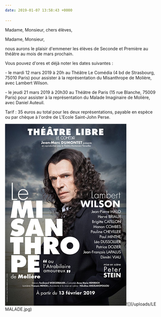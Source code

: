 ```yaml
---
date: 2019-01-07 13:58:43 +0000

---
```

Madame, Monsieur, chers élèves,

Madame, Monsieur, 

nous aurons le plaisir d'emmener les élèves de Seconde et Première au théâtre au mois de mars prochain.

Vous pouvez d'ores et déjà noter les dates suivantes :

\- le mardi 12 mars 2019 à 20h au Théâtre Le Comédia (4 bd de Strasbourg, 75010 Paris) pour assister à la représentation du Misanthrope de Molière, avec Lambert Wilson.

\- le jeudi 21 mars 2019 à 20h30 au Théâtre de Paris (15 rue Blanche, 75009 Paris) pour assister à la représentation du Malade Imaginaire de Molière, avec Daniel Auteuil.

Tarif : 35 euros au total pour les deux représentations, payable en espèce ou par chèque à l'ordre de L'Ecole Saint-John Perse.

![](/uploads/LE-MISANTHROPE-10-2018.jpg)![](/uploads/LE MALADE.jpg)